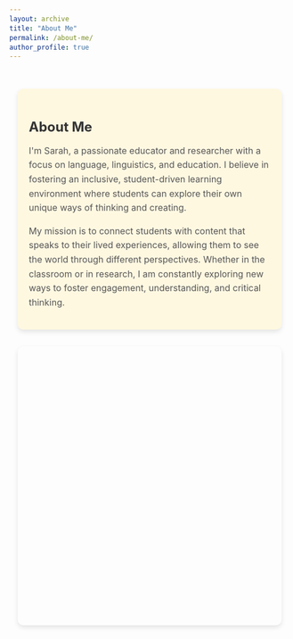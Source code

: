 ```yaml
---
layout: archive
title: "About Me"
permalink: /about-me/
author_profile: true
---
```


<div class="about-me-container">
  <!-- About Me Blurb -->
  <div class="about-me-blurb">
    <h2>About Me</h2>
    <p>
      I'm Sarah, a passionate educator and researcher with a focus on language, linguistics, and education. I believe in fostering an inclusive, student-driven learning environment where students can explore their own unique ways of thinking and creating.
    </p>
    <p>
      My mission is to connect students with content that speaks to their lived experiences, allowing them to see the world through different perspectives. Whether in the classroom or in research, I am constantly exploring new ways to foster engagement, understanding, and critical thinking.
    </p>
  </div>

  <!-- Slideshow Section -->
  <div class="slideshow-container">
    <div class="mySlides fade">
      <img src="/images/ak.jpg" class="slide-image">
    </div>
    <div class="mySlides fade">
      <img src="/images/pr1.jpg" class="slide-image">
    </div>
    <div class="mySlides fade">
      <img src="/images/pr-milo.jpg" class="slide-image">
    </div>
    <div class="mySlides fade">
      <img src="/images/sobrina.jpg" class="slide-image">
    </div>
    <div class="mySlides fade">
      <img src="/images/casafrida.webp" class="slide-image">
    </div>
    <div class="mySlides fade">
      <img src="/images/pysl.jpg" class="slide-image">
    </div>
    <div class="mySlides fade">
      <img src="/images/studentconference.jpeg" class="slide-image">
    </div>
    <div class="mySlides fade">
      <img src="/images/studentselfie.jpg" class="slide-image">
    </div>
    <div class="mySlides fade">
      <img src="/images/hiking.jpg" class="slide-image">
    </div>
    <div class="mySlides fade">
      <img src="/images/vikings.jpg" class="slide-image">
    </div>
    <div class="mySlides fade">
      <img src="/images/pr2.jpg" class="slide-image">
    </div>
  </div>
</div>

<style>
  /* Main Container */
  .about-me-container {
    max-width: 900px;
    margin: 30px auto;
    padding: 20px 15px;
  }

  /* About Me Text Blurb */
  .about-me-blurb {
    padding: 20px;
    background-color: #fff8e1;
    border-radius: 10px;
    box-shadow: 0 4px 8px rgba(0, 0, 0, 0.1);
    margin-bottom: 30px; /* Add space between the blurb and slideshow */
  }

  .about-me-blurb h2 {
    font-size: 1.5rem;
    color: #333;
    margin-bottom: 15px;
  }

  .about-me-blurb p {
    font-size: 1rem;
    color: #555;
    line-height: 1.6;
  }

  /* Slideshow Container */
  .slideshow-container {
    position: relative;
    width: 100%;
    height: 500px; /* Increase height for better view */
    box-shadow: 0 4px 8px rgba(0, 0, 0, 0.1); /* Add shadow for the slideshow */
    border-radius: 10px;
    overflow: hidden; /* Ensure images don't overflow */
  }

  .mySlides {
    display: none;
  }

  /* Image styling for maintaining aspect ratio and covering the container */
  .slide-image {
    width: 100%;
    height: 100%;
    object-fit: cover;  /* This ensures images cover the container without distortion */
  }

  /* Fade effect for slideshow */
  .fade {
    animation-name: fade;
    animation-duration: 5s;  /* Increased duration to 5 seconds */
  }

  @keyframes fade {
    from { opacity: 0.4; }
    to { opacity: 1; }
  }
</style>

<script>
  window.onload = function() {
    let slideIndex = 0;

    function showSlides() {
      let slides = document.getElementsByClassName("mySlides");
      for (let i = 0; i < slides.length; i++) {
        slides[i].style.display = "none";  // Hide all slides
      }
      slideIndex++;
      if (slideIndex > slides.length) { slideIndex = 1 }  // Loop back to the first slide
      slides[slideIndex - 1].style.display = "block";  // Show the current slide
      setTimeout(showSlides, 5000);  // Change image every 5 seconds
    }
    
    showSlides(); // Start the slideshow
  };
</script>
